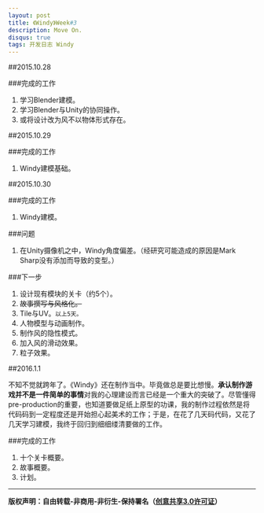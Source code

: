 ```yaml
---
layout: post
title: 《Windy》Week#3
description: Move On.
disqus: true
tags: 开发日志 Windy
---
```


##2015.10.28

###完成的工作

1. 学习Blender建模。
2. 学习Blender与Unity的协同操作。
3. 或将设计改为风不以物体形式存在。

##2015.10.29

###完成的工作

1. Windy建模基础。

##2015.10.30

###完成的工作

1. Windy建模。

###问题

1. 在Unity摄像机之中，Windy角度偏差。（经研究可能造成的原因是Mark Sharp没有添加而导致的变型。）

###下一步

1. 设计现有模块的关卡（约5个）。
2. ~~故事撰写与风格化。~~
3. Tile与UV。`以上5天。`
4. 人物模型与动画制作。
5. 制作风的隐性模式。
6. 加入风的滑动效果。
7. 粒子效果。

##2016.1.1

不知不觉就跨年了。《Windy》还在制作当中。毕竟做总是要比想慢。**承认制作游戏并不是一件简单的事情**对我的心理建设而言已经是一个重大的突破了。尽管懂得pre-production的重要，也知道要做足纸上原型的功课，我的制作过程依然是将代码码到一定程度还是开始担心起美术的工作；于是，在花了几天码代码，又花了几天学习建模，我终于回归到细细缕清要做的工作。

###完成的工作

1. 十个关卡概要。
2. 故事概要。
3. 计划。



---
**版权声明：自由转载-非商用-非衍生-保持署名（[创意共享3.0许可证](https://creativecommons.org/licenses/by-nc-nd/3.0/deed.zh)）**
